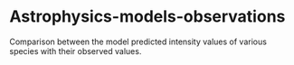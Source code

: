 # Astrophysics-models-observations
Comparison between the model predicted intensity values of various species with their observed values.
